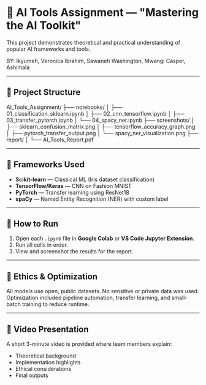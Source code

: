 # 🧠 AI Tools Assignment — "Mastering the AI Toolkit"

This project demonstrates theoretical and practical understanding of popular AI frameworks and tools.

BY: Ikyumeh, Veronica
    Ibrahim, Sawaneh
    Washington, Mwangi
    Casper, Ashimala

---

## 📂 Project Structure
AI_Tools_Assignment/
├── notebooks/
│ ├── 01_classification_sklearn.ipynb
│ ├── 02_cnn_tensorflow.ipynb
│ ├── 03_transfer_pytorch.ipynb
│ └── 04_spacy_ner.ipynb
├── screenshots/
│ ├── sklearn_confusion_matrix.png
│ ├── tensorflow_accuracy_graph.png
│ ├── pytorch_transfer_output.png
│ └── spacy_ner_visualization.png
├── report/
│ └── AI_Tools_Report.pdf


---

## 🚀 Frameworks Used
- **Scikit-learn** — Classical ML (Iris dataset classification)
- **TensorFlow/Keras** — CNN on Fashion MNIST
- **PyTorch** — Transfer learning using ResNet18
- **spaCy** — Named Entity Recognition (NER) with custom label

---

## 🧩 How to Run
1. Open each `.ipynb` file in **Google Colab** or **VS Code Jupyter Extension**.
2. Run all cells in order.
3. View and screenshot the results for the report.

---

## 🤖 Ethics & Optimization
All models use open, public datasets. No sensitive or private data was used.
Optimization included pipeline automation, transfer learning, and small-batch training to reduce runtime.

---

## 🎥 Video Presentation
A short 3-minute video is provided where team members explain:
- Theoretical background  
- Implementation highlights  
- Ethical considerations  
- Final outputs
